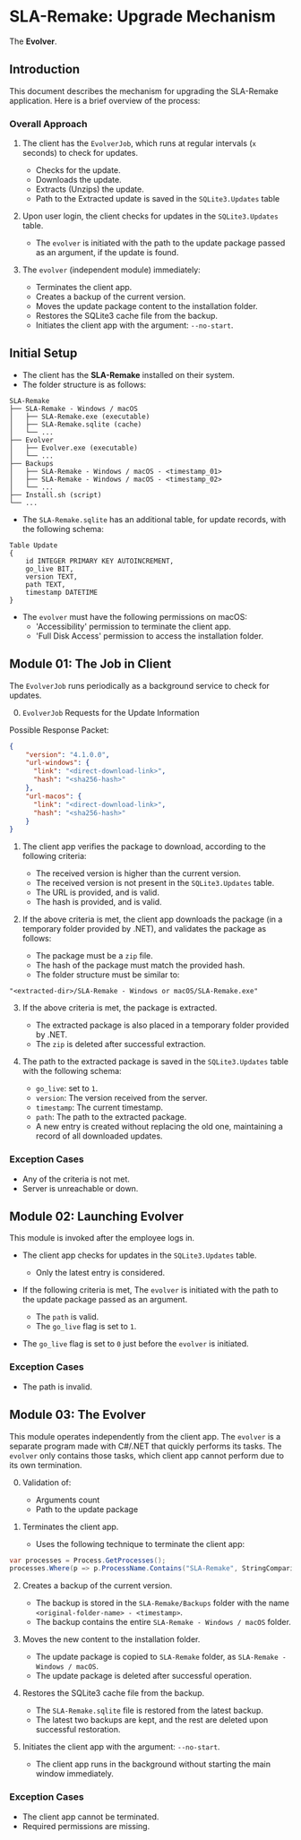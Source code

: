 # SLA-Remake: Upgrade Mechanism

The **Evolver**.

## Introduction

This document describes the mechanism for upgrading the SLA-Remake application. Here is a brief overview of the process:

### Overall Approach

1. The client has the `EvolverJob`, which runs at regular intervals (`x` seconds) to check for updates.
   - Checks for the update.
   - Downloads the update.
   - Extracts (Unzips) the update.
   - Path to the Extracted update is saved in the `SQLite3.Updates` table

2. Upon user login, the client checks for updates in the `SQLite3.Updates` table.
   - The `evolver` is initiated with the path to the update package passed as an argument, if the update is found.

3. The `evolver` (independent module) immediately:
   - Terminates the client app.
   - Creates a backup of the current version.
   - Moves the update package content to the installation folder.
   - Restores the SQLite3 cache file from the backup.
   - Initiates the client app with the argument: `--no-start`.

## Initial Setup

- The client has the **SLA-Remake** installed on their system.
- The folder structure is as follows:

```
SLA-Remake
├── SLA-Remake - Windows / macOS
│   ├── SLA-Remake.exe (executable)
│   ├── SLA-Remake.sqlite (cache)
│   └── ...
├── Evolver
│   ├── Evolver.exe (executable)
│   └── ...
├── Backups
│   ├── SLA-Remake - Windows / macOS - <timestamp_01>
│   ├── SLA-Remake - Windows / macOS - <timestamp_02>
│   └── ...
├── Install.sh (script)
└── ...
```

- The `SLA-Remake.sqlite` has an additional table, for update records, with the following schema:

```dbml
Table Update 
{
    id INTEGER PRIMARY KEY AUTOINCREMENT,
    go_live BIT,
    version TEXT,
    path TEXT,
    timestamp DATETIME
}
```

- The `evolver` must have the following permissions on macOS:
  - 'Accessibility' permission to terminate the client app.
  - 'Full Disk Access' permission to access the installation folder.

## Module 01: The Job in Client

The `EvolverJob` runs periodically as a background service to check for updates.

0. `EvolverJob` Requests for the Update Information

Possible Response Packet:
```json
{
    "version": "4.1.0.0",
    "url-windows": {
      "link": "<direct-download-link>",
      "hash": "<sha256-hash>"
    },
    "url-macos": {
      "link": "<direct-download-link>",
      "hash": "<sha256-hash>"
    }
}
```

1. The client app verifies the package to download, according to the following criteria:
   - The received version is higher than the current version.
   - The received version is not present in the `SQLite3.Updates` table.
   - The URL is provided, and is valid.
   - The hash is provided, and is valid.
  
2. If the above criteria is met, the client app downloads the package (in a temporary folder provided by .NET), and validates the package as follows:
   - The package must be a `zip` file.
   - The hash of the package must match the provided hash.
   - The folder structure must be similar to:
```
"<extracted-dir>/SLA-Remake - Windows or macOS/SLA-Remake.exe"
```

3. If the above criteria is met, the package is extracted.
   - The extracted package is also placed in a temporary folder provided by .NET.
   - The `zip` is deleted after successful extraction.
   
4. The path to the extracted package is saved in the `SQLite3.Updates` table with the following schema:
   - `go_live`: set to `1`.
   - `version`: The version received from the server.
   - `timestamp`: The current timestamp.
   - `path`: The path to the extracted package.
   - A new entry is created without replacing the old one, maintaining a record of all downloaded updates.

### Exception Cases

- Any of the criteria is not met.
- Server is unreachable or down.

## Module 02: Launching Evolver

This module is invoked after the employee logs in.

- The client app checks for updates in the `SQLite3.Updates` table.
  - Only the latest entry is considered.
  
-  If the following criteria is met, The `evolver` is initiated with the path to the update package passed as an argument.
   - The `path` is valid.
   - The `go_live` flag is set to `1`.
  
- The `go_live` flag is set to `0` just before the `evolver` is initiated.

### Exception Cases

- The path is invalid.

## Module 03: The Evolver

This module operates independently from the client app. The `evolver` is a separate program made with C#/.NET that quickly performs its tasks. The `evolver` only contains those tasks, which client app cannot perform due to its own termination.

0. Validation of:
   - Arguments count
   - Path to the update package

1. Terminates the client app.
   - Uses the following technique to terminate the client app:

```c#
var processes = Process.GetProcesses();
processes.Where(p => p.ProcessName.Contains("SLA-Remake", StringComparison.OrdinalIgnoreCase)).ToList().ForEach(p => p.Kill());
```

2. Creates a backup of the current version.
   - The backup is stored in the `SLA-Remake/Backups` folder with the name `<original-folder-name> - <timestamp>`.
   - The backup contains the entire `SLA-Remake - Windows / macOS` folder.

3. Moves the new content to the installation folder.
   - The update package is copied to `SLA-Remake` folder, as `SLA-Remake - Windows / macOS`.
   - The update package is deleted after successful operation.

4. Restores the SQLite3 cache file from the backup.
   - The `SLA-Remake.sqlite` file is restored from the latest backup.
   - The latest two backups are kept, and the rest are deleted upon successful restoration.

5. Initiates the client app with the argument: `--no-start`.
   - The client app runs in the background without starting the main window immediately.

### Exception Cases

- The client app cannot be terminated.
- Required permissions are missing.